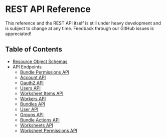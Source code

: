 # REST API Reference

This reference and the REST API itself is still under heavy development and is
subject to change at any time. Feedback through our GitHub issues is appreciated!

## Table of Contents
- [Resource Object Schemas](schemas.md)
- API Endpoints
  - [Bundle Permissions API](bundle-permissions.md)
  - [Account API](account.md)
  - [Oauth2 API](oauth2.md)
  - [Users API](users.md)
  - [Worksheet Items API](worksheet-items.md)
  - [Workers API](workers.md)
  - [Bundles API](bundles.md)
  - [User API](user.md)
  - [Groups API](groups.md)
  - [Bundle Actions API](bundle-actions.md)
  - [Worksheets API](worksheets.md)
  - [Worksheet Permissions API](worksheet-permissions.md)
